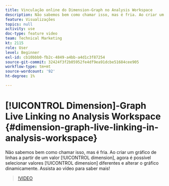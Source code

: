 ```yaml
---
title: Vinculação online do Dimension-Graph no Analysis Workspace
description: Não sabemos bem como chamar isso, mas é fria. Ao criar um gráfico de linhas a partir de um valor de dimensão, agora é possível selecionar valores de dimensão diferentes e alterar o gráfico dinamicamente. Assista ao vídeo para saber mais!
feature: Visualizações
topics: null
activity: use
doc-type: feature video
team: Technical Marketing
kt: 2115
role: User
level: Beginner
exl-id: cb10bbb0-fb2c-4849-a4bb-a4d1c3f87254
source-git-commit: 32424f3f2b05952fe4df9ea91dcbe51684cee905
workflow-type: tm+mt
source-wordcount: '92'
ht-degree: 1%

---
```


# [!UICONTROL Dimension]-Graph Live Linking no Analysis Workspace {#dimension-graph-live-linking-in-analysis-workspace}

Não sabemos bem como chamar isso, mas é fria. Ao criar um gráfico de linhas a partir de um valor [!UICONTROL dimension], agora é possível selecionar valores [!UICONTROL dimension] diferentes e alterar o gráfico dinamicamente. Assista ao vídeo para saber mais!

>[!VIDEO](https://video.tv.adobe.com/v/23991/?quality=12)
